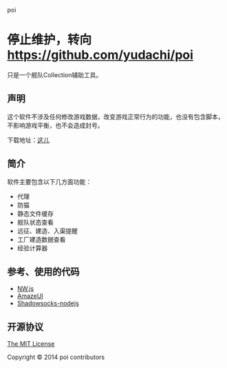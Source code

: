 poi

停止维护，转向 https://github.com/yudachi/poi
===========

只是一个舰队Collection辅助工具。

## 声明

这个软件不涉及任何修改游戏数据，改变游戏正常行为的功能，也没有包含脚本，不影响游戏平衡，也不会造成封号。

下载地址：[这儿](http://0u0.moe/poi)


## 简介

软件主要包含以下几方面功能：

+ 代理
+ 防猫
+ 静态文件缓存
+ 舰队状态查看
+ 远征、建造、入渠提醒
+ 工厂建造数据查看
+ 经验计算器

## 参考、使用的代码

+ [NW.js](https://github.com/nwjs/nwjs)
+ [AmazeUI](http://amazeui.org)
+ [Shadowsocks-nodejs](https://github.com/clowwindy/shadowsocks-nodejs)

## 开源协议

[The MIT License](https://github.com/magimagi/poi/blob/master/LICENSE)

Copyright &copy; 2014 poi contributors
